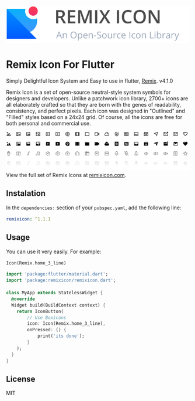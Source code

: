 [![logo](images/remixicon-logo.svg)](https://remixicon.com)
# Remix Icon For Flutter

Simply Delightful Icon System and Easy to use in flutter, [Remix](https://remixicon.com/). v4.1.0

Remix Icon is a set of open-source neutral-style system symbols for designers and developers. Unlike a patchwork icon library, 2700+ icons are all elaborately crafted so that they are born with the genes of readability, consistency, and perfect pixels. Each icon was designed in "Outlined" and "Filled" styles based on a 24x24 grid. Of course, all the icons are free for both personal and commercial use.

[![icon demo](images/remixicon-preview.svg)](https://remixicon.com)
View the full set of Remix Icons at [remixicon.com](https://remixicon.com).

## Instalation

In the `dependencies:` section of your `pubspec.yaml`, add the following line:

```yaml
remixicon: ^1.1.1
```

## Usage

You can use it very easily. For example:

```dart
Icon(Remix.home_3_line)
```

```dart
import 'package:flutter/material.dart';
import 'package:remixicon/remixicon.dart';

class MyApp extends StatelessWidget {
  @override
  Widget build(BuildContext context) {
    return IconButton(
        // Use Boxicons
        icon: Icon(Remix.home_3_line),
        onPressed: () {
            print('its done');
        }
    );
  }
}
```

## License

MIT

